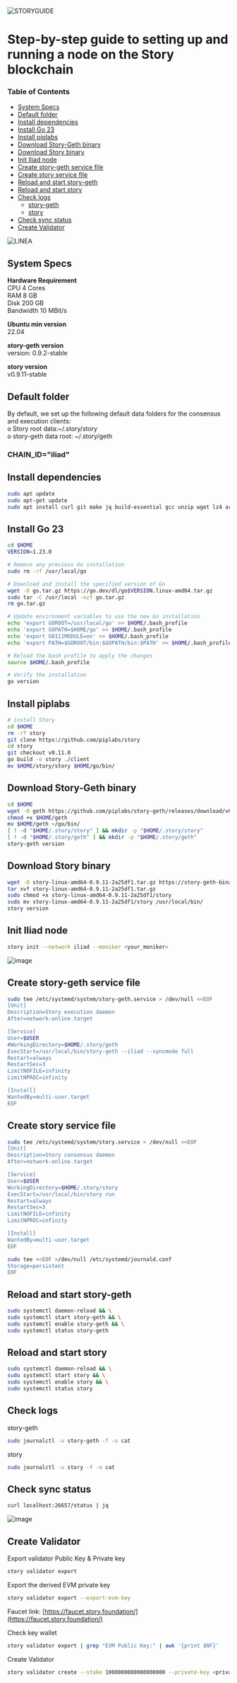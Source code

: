 ![STORYGUIDE](https://github.com/user-attachments/assets/fc64ceef-46ff-42ec-8bdf-55bb7459f4ac)

# Step-by-step guide to setting up and running a node on the Story blockchain

### Table of Contents
- [System Specs](#system-specs)
- [Default folder](#default-folder)
- [Install dependencies](#install-dependencies)
- [Install Go 23](#install-go-23)
- [Install piplabs](#install-piplabs)
- [Download Story-Geth binary](#download-story-geth-binary)
- [Download Story binary](#download-story-binary)
- [Init Iliad node](#init-iliad-node)
- [Create story-geth service file](#create-story-geth-service-file)
- [Create story service file](#create-story-service-file)
- [Reload and start story-geth](#reload-and-start-story-geth)
- [Reload and start story](#reload-and-start-story)
- [Check logs](#check-logs)
  - [story-geth](#story-geth)
  - [story](#story)
- [Check sync status](#check-sync-status)
- [Create Validator](#create-validator)

![LINEA](https://github.com/user-attachments/assets/6cbf6840-7d91-482b-9f97-bdbaf8187e9f)

## System Specs   

**Hardware	Requirement**  
CPU	4 Cores  
RAM	8 GB  
Disk	200 GB  
Bandwidth	10 MBit/s  

**Ubuntu min version**  
22.04  

**story-geth version**  
version: 0.9.2-stable  

**story version**  
v0.9.11-stable   

## Default folder
By default, we set up the following default data folders for the consensus and execution clients:   
o	Story root data:~/.story/story  
o	story-geth data root: ~/.story/geth  

### CHAIN_ID="iliad"

## Install dependencies  
```bash
sudo apt update
sudo apt-get update
sudo apt install curl git make jq build-essential gcc unzip wget lz4 aria2 -y
```

## Install Go 23  
```bash
cd $HOME
VERSION=1.23.0

# Remove any previous Go installation
sudo rm -rf /usr/local/go

# Download and install the specified version of Go
wget -O go.tar.gz https://go.dev/dl/go$VERSION.linux-amd64.tar.gz
sudo tar -C /usr/local -xzf go.tar.gz
rm go.tar.gz

# Update environment variables to use the new Go installation
echo 'export GOROOT=/usr/local/go' >> $HOME/.bash_profile
echo 'export GOPATH=$HOME/go' >> $HOME/.bash_profile
echo 'export GO111MODULE=on' >> $HOME/.bash_profile
echo 'export PATH=$GOROOT/bin:$GOPATH/bin:$PATH' >> $HOME/.bash_profile

# Reload the bash profile to apply the changes
source $HOME/.bash_profile

# Verify the installation
go version

```

## Install piplabs
```bash
# install Story
cd $HOME
rm -rf story
git clone https://github.com/piplabs/story
cd story
git checkout v0.11.0
go build -o story ./client 
mv $HOME/story/story $HOME/go/bin/
```

## Download Story-Geth binary
```bash
cd $HOME
wget -O geth https://github.com/piplabs/story-geth/releases/download/v0.9.4/geth-linux-amd64
chmod +x $HOME/geth
mv $HOME/geth ~/go/bin/
[ ! -d "$HOME/.story/story" ] && mkdir -p "$HOME/.story/story"
[ ! -d "$HOME/.story/geth" ] && mkdir -p "$HOME/.story/geth"
story-geth version
```

## Download Story binary
```bash
wget -O story-linux-amd64-0.9.11-2a25df1.tar.gz https://story-geth-binaries.s3.us-west-1.amazonaws.com/story-public/story-linux-amd64-0.9.11-2a25df1.tar.gz
tar xvf story-linux-amd64-0.9.11-2a25df1.tar.gz
sudo chmod +x story-linux-amd64-0.9.11-2a25df1/story
sudo mv story-linux-amd64-0.9.11-2a25df1/story /usr/local/bin/
story version
```

## Init Iliad node  
```bash
story init --network iliad --moniker <your_moniker>
```
![image](https://github.com/user-attachments/assets/c9e49230-4c08-407f-a564-a2fe17d596b1)

## Create story-geth service file  
```bash
sudo tee /etc/systemd/system/story-geth.service > /dev/null <<EOF  
[Unit]
Description=Story execution daemon
After=network-online.target

[Service]
User=$USER
#WorkingDirectory=$HOME/.story/geth
ExecStart=/usr/local/bin/story-geth --iliad --syncmode full
Restart=always
RestartSec=3
LimitNOFILE=infinity
LimitNPROC=infinity

[Install]
WantedBy=multi-user.target
EOF
```

## Create story service file  
```bash
sudo tee /etc/systemd/system/story.service > /dev/null <<EOF  
[Unit]
Description=Story consensus daemon
After=network-online.target

[Service]
User=$USER
WorkingDirectory=$HOME/.story/story
ExecStart=/usr/local/bin/story run
Restart=always
RestartSec=3
LimitNOFILE=infinity
LimitNPROC=infinity

[Install]
WantedBy=multi-user.target
EOF

sudo tee <<EOF >/dev/null /etc/systemd/journald.conf
Storage=persistent
EOF
```

## Reload and start story-geth   
```bash
sudo systemctl daemon-reload && \
sudo systemctl start story-geth && \
sudo systemctl enable story-geth && \
sudo systemctl status story-geth
```

## Reload and start story    
```bash
sudo systemctl daemon-reload && \
sudo systemctl start story && \
sudo systemctl enable story && \
sudo systemctl status story
```

## Check logs  
story-geth  
```bash
sudo journalctl -u story-geth -f -o cat
```
story   
```bash
sudo journalctl -u story -f -o cat
```

## Check sync status
```bash
curl localhost:26657/status | jq
```
![image](https://github.com/user-attachments/assets/0b6be018-522a-4aab-ac4d-57f0572505e3)

## Create Validator  
Export validator Public Key & Private key  
```bash
story validator export
```
Export the derived EVM private key
```bash
story validator export --export-evm-key
```
Faucet link:  [https://faucet.story.foundation/](https://faucet.story.foundation/)

Check key wallet  
```bash
story validator export | grep "EVM Public Key:" | awk '{print $NF}'
```

Create Validator  
```bash
story validator create --stake 1000000000000000000 --private-key <private-key>
```

